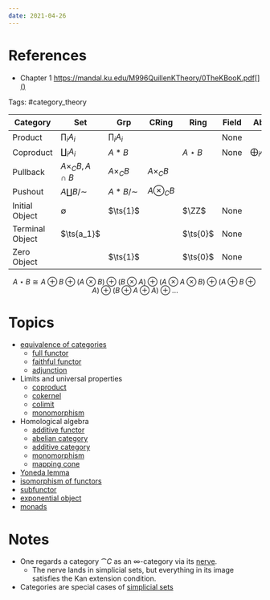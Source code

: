 ```yaml
---
date: 2021-04-26
---
```


# References
- Chapter 1 https://mandal.ku.edu/M996QuillenKTheory/0TheKBooK.pdf[]()

Tags:
#category_theory


| Category        | Set                     | Grp             | CRing          | Ring        | Field | Ab                | $\Vect_k$         | R-Mod             | $R\dash$cAlg       | Sch         | Top               | $\Top_*$     |
| --------------- | ----------------------- | --------------- | -------------- | ----------- | ----- | ----------------- | ----------------- | ----------------- | ------------------ | ----------- | ----------------- | ------------ |
| Product         | $\prod_i A_i$           | $\prod_i A_i$   |                |             | None  |                   |                   | $\prod_i A_i$     |                    |             | $\prod_i A_i$     |              |
| Coproduct       | $\coprod_i A_i$         | $A\ast B$       |                | $A\star B$  | None  | $\bigoplus_i A_i$ | $\bigoplus_i A_i$ | $\bigoplus_i A_i$ | $\bigotimes_i A_i$ |             | $\coprod A_i$     | $\vee_i A_i$ |
| Pullback        | $A\times_C B, A \cap B$ | $A\times_C B$   | $A\times_C B$  |             |       |                   |                   | $A\times_C B$     |                    |             |                   |              |
| Pushout         | $A \coprod B/\sim$      | $A \ast B/\sim$ | $A\otimes_C B$ |             |       |                   |                   |                   |                    |             | $A \coprod_{f} B$ |              |
| Initial Object  | $\emptyset$             | $\ts{1}$        |                | $\ZZ$       | None  |                   |                   | $\ts{1}$          |                    | $\spec(0)$  | $\emptyset$       |              |
| Terminal Object | $\ts{a_1}$              |                 |                | $\ts{0}$    | None  |                   |                   |                   |                    | $\spec \ZZ$ | $\pt$             |              |
| Zero Object     |                         | $\ts{1}$        |                | $\ts{0}$    | None  |                   |                   |                   |                    |             |                   |              |

$$
A\star B \cong A \oplus B \oplus (A \otimes B) \oplus (B \otimes A) \oplus (A \otimes A \otimes B) \oplus (A \oplus B \oplus A) \oplus (B \oplus A \oplus A) \oplus ...
$$

# Topics

- [equivalence of categories](equivalence%20of%20categories.md)
	- [full functor](full%20functor)
	- [faithful functor](faithful%20functor)
	- [adjunction](adjunction.md)
- Limits and universal properties
	- [coproduct](coproduct)
	- [cokernel](cokernel)
	- [colimit](colimit.md)
	- [monomorphism](monomorphism)
- Homological algebra
	- [additive functor](additive%20functor)
	- [abelian category](abelian%20category.md)
	- [additive category](additive%20category)
	- [monomorphism](monomorphism.md)
	- [mapping cone](mapping%20cone)
- [Yoneda lemma](Yoneda%20lemma)
- [isomorphism of functors](isomorphism%20of%20functors)
- [subfunctor](subfunctor)
- [exponential object](exponential%20object)
- [monads](monads)

# Notes

- One regards a category $\cat C$ as an ∞-category via its [nerve](nerve.md).
	- The nerve lands in simplicial sets, but everything in its image satisfies the Kan extension condition.
- Categories are special cases of [simplicial sets](simplicial%20set.md)